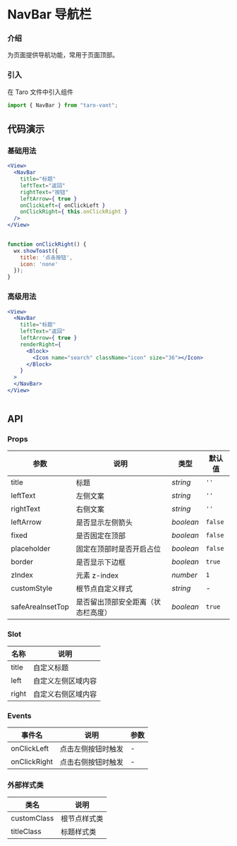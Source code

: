 # NavBar 导航栏

### 介绍

为页面提供导航功能，常用于页面顶部。

### 引入

在 Taro 文件中引入组件

```js
import { NavBar } from "taro-vant"; 
```

## 代码演示

### 基础用法

```jsx
<View>
  <NavBar
    title="标题"
    leftText="返回"
    rightText="按钮"
    leftArrow={ true }
    onClickLeft={ onClickLeft }
    onClickRight={ this.onClickRight }
  />
</View>
 
```

```js
function onClickRight() {
  wx.showToast({
    title: '点击按钮',
    icon: 'none'
  });
} 
```

### 高级用法

```jsx
<View>
  <NavBar
    title="标题"
    leftText="返回"
    leftArrow={ true }
    renderRight={
      <Block>
        <Icon name="search" className="icon" size="36"></Icon>
      </Block>
    }
  >
  </NavBar>
</View>
 
```

## API

### Props

|  参数  | 说明 | 类型 | 默认值 |
| --- | --- | --- | --- |
|  title  | 标题 | _string_ | `''` |
|  leftText  | 左侧文案 | _string_ | `''` |
|  rightText  | 右侧文案 | _string_ | `''` |
|  leftArrow  | 是否显示左侧箭头 | _boolean_ | `false` |
|  fixed  | 是否固定在顶部 | _boolean_ | `false` |
|  placeholder  | 固定在顶部时是否开启占位 | _boolean_ | `false` |
|  border  | 是否显示下边框 | _boolean_ | `true` |
|  zIndex  | 元素 z-index | _number_ | `1` |
|  customStyle  | 根节点自定义样式 | _string_ | - |
|  safeAreaInsetTop  | 是否留出顶部安全距离（状态栏高度） | _boolean_ | `true` |

### Slot

|  名称   | 说明               |
| ----- | ------------------ |
|  title  | 自定义标题         |
|  left   | 自定义左侧区域内容 |
|  right  | 自定义右侧区域内容 |

### Events

|  事件名            | 说明               | 参数 |
| ---------------- | ------------------ | ---- |
|  onClickLeft   | 点击左侧按钮时触发 | -    |
|  onClickRight  | 点击右侧按钮时触发 | -    |

### 外部样式类

|  类名          | 说明         |
| ------------ | ------------ |
|  customClass  | 根节点样式类 |
|  titleClass   | 标题样式类   |
